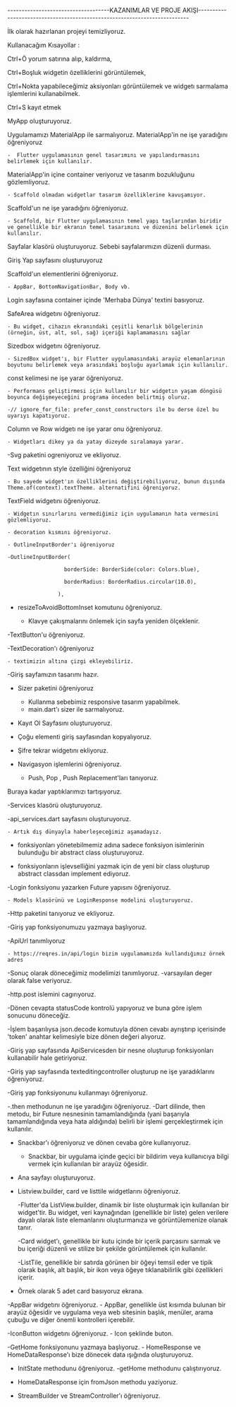 ------------------------------------KAZANIMLAR VE PROJE AKIŞI--------------------------------------------------------------------------

İlk olarak hazırlanan projeyi temizliyoruz.

 

Kullanacağım Kısayollar :

 

Ctrl+Ö yorum satırına alıp, kaldırma,

Ctrl+Boşluk widgetin özelliklerini görüntülemek,

Ctrl+Nokta yapabileceğimiz aksiyonları görüntülemek ve widgetı sarmalama işlemlerini kullanabilmek.

Ctrl+S kayıt etmek

 

MyApp oluşturuyoruz.

 

Uygulamamızı MaterialApp ile sarmalıyoruz. MaterialApp'in ne işe yaradığını öğreniyoruz

    -  Flutter uygulamasının genel tasarımını ve yapılandırmasını belirlemek için kullanılır.

 

MaterialApp'in içine container veriyoruz ve tasarım bozukluğunu gözlemliyoruz.

    - Scaffold olmadan widgetlar tasarım özelliklerine kavuşamıyor.

 

Scaffold'un ne işe yaradığını öğreniyoruz.

    - Scaffold, bir Flutter uygulamasının temel yapı taşlarından biridir ve genellikle bir ekranın temel tasarımını ve düzenini belirlemek için kullanılır.

 

Sayfalar klasörü oluşturuyoruz. Sebebi sayfalarımızın düzenli durması.

 

Giriş Yap sayfasını oluşturuyoruz

 

Scaffold'un elementlerini öğreniyoruz.

    - AppBar, BottomNavigationBar, Body vb.

 

Login sayfasına container içinde 'Merhaba Dünya' textini basıyoruz.

 

SafeArea widgetını öğreniyoruz.

    - Bu widget, cihazın ekranındaki çeşitli kenarlık bölgelerinin (örneğin, üst, alt, sol, sağ) içeriği kaplamamasını sağlar

 

Sizedbox widgetını öğreniyoruz.

    - SizedBox widget'ı, bir Flutter uygulamasındaki arayüz elemanlarının boyutunu belirlemek veya arasındaki boşluğu ayarlamak için kullanılır.

 

const kelimesi ne işe yarar öğreniyoruz.

    - Performans geliştirmesi için kullanılır bir widgetın yaşam döngüsü boyunca değişmeyeceğini programa önceden belirtmiş oluruz.

    -// ignore_for_file: prefer_const_constructors ile bu derse özel bu uyarıyı kapatıyoruz.

 

Column ve Row widgetı ne işe yarar onu öğreniyoruz.

    - Widgetları dikey ya da yatay düzeyde sıralamaya yarar.


 -Svg paketini ogreniyoruz ve ekliyoruz.

Text widgetının style özelliğini öğreniyoruz

    - Bu sayede widget'ın özelliklerini değiştirebiliyoruz, bunun dışında Theme.of(context).textTheme. alternatifini öğreniyoruz.

 

TextField widgetını öğreniyoruz.

    - Widgetın sınırlarını vermediğimiz için uygulamanın hata vermesini gözlemliyoruz.

    - decoration kısmını öğreniyoruz.

    - OutlineInputBorder'ı öğreniyoruz

    -OutlineInputBorder(

                      borderSide: BorderSide(color: Colors.blue),

                      borderRadius: BorderRadius.circular(10.0),

                    ),

 

- resizeToAvoidBottomInset komutunu öğreniyoruz.

    - Klavye çakışmalarını önlemek için sayfa yeniden ölçeklenir.



-TextButton'u öğreniyoruz.

 

-TextDecoration'ı öğreniyoruz

    - textimizin altına çizgi ekleyebiliriz.

 

-Giriş sayfamızın tasarımı hazır.

 

- Sizer paketini öğreniyoruz

    - Kullanma sebebimiz responsive tasarım yapabilmek.
    - main.dart'ı sizer ile sarmalıyoruz.

 

- Kayıt Ol Sayfasını oluşturuyoruz.

 

- Çoğu elementi giriş sayfasından kopyalıyoruz.

 

- Şifre tekrar widgetını ekliyoruz.

 

- Navigasyon işlemlerini öğreniyoruz.

    - Push, Pop , Push Replacement'ları tanıyoruz.

 

Buraya kadar yaptıklarımızı tartışıyoruz.

 

-Services klasörü oluşturuyoruz.

 

-api_services.dart sayfasını oluşturuyoruz.

    - Artık dış dünyayla haberleşeceğimiz aşamadayız.

 

- fonksiyonları yönetebilmemiz adına sadece fonksiyon isimlerinin bulunduğu bir abstract class oluşturuyoruz.

 

- fonksiyonların işlevselliğini yazmak için de yeni bir class oluşturup abstract classdan implement ediyoruz.

   

-Login fonksiyonu yazarken Future yapısını öğreniyoruz.

    - Models klasörünü ve LoginResponse modelini oluşturuyoruz.

 

-Http paketini tanıyoruz ve ekliyoruz.


-Giriş yap fonksiyonumuzu yazmaya başlıyoruz. 

-ApiUrl tanımlıyoruz

    - https://reqres.in/api/login bizim uygulamamızda kullandığımız örnek adres


-Sonuç olarak döneceğimiz modelimizi tanımlıyoruz.
    -varsayılan deger olarak false veriyoruz.


-http.post islemini cagırıyoruz.

-Dönen cevapta statusCode kontrolü yapıyoruz ve buna göre işlem sonucunu döneceğiz.

-İşlem başarılıysa json.decode komutuyla dönen cevabı ayrıştırıp içerisinde 'token' anahtar kelimesiyle bize dönen değeri alıyoruz.

-Giriş yap sayfasında ApiServicesden bir nesne oluşturup fonksiyonları kullanabilir hale getiriyoruz.


-Giriş yap sayfasında texteditingcontroller oluşturup ne işe yaradıklarını öğreniyoruz.


-Giriş yap fonksiyonunu kullanmayı öğreniyoruz. 


-.then methodunun ne işe yaradığını öğreniyoruz.
    -Dart dilinde, then metodu, bir Future nesnesinin tamamlandığında (yani başarıyla tamamlandığında veya hata aldığında) belirli bir işlemi gerçekleştirmek için kullanılır.

- Snackbar'ı öğreniyoruz ve dönen cevaba göre kullanıyoruz.
    - Snackbar, bir uygulama içinde geçici bir bildirim veya kullanıcıya bilgi vermek için kullanılan bir arayüz öğesidir.


- Ana sayfayı oluşturuyoruz.

- Listview.builder, card ve listtile widgetlarını öğreniyoruz.
    
    -Flutter'da ListView.builder, dinamik bir liste oluşturmak için kullanılan bir widget'tir. Bu widget, veri kaynağından (genellikle bir liste) gelen verilere dayalı olarak liste elemanlarını oluşturmanıza ve görüntülemenize olanak tanır.

    -Card widget'ı, genellikle bir kutu içinde bir içerik parçasını sarmak ve bu içeriği düzenli ve stilize bir şekilde görüntülemek için kullanılır.

    -ListTile, genellikle bir satırda görünen bir öğeyi temsil eder ve tipik olarak başlık, alt başlık, bir ikon veya öğeye tıklanabilirlik gibi özellikleri içerir.


- Örnek olarak 5 adet card basıyoruz ekrana.

-AppBar widgetını öğreniyoruz.
    - AppBar, genellikle üst kısımda bulunan bir arayüz öğesidir ve uygulama veya web sitesinin başlık, menüler, arama çubuğu ve diğer önemli kontrolleri içerebilir.


-IconButton widgetını öğreniyoruz.
    - Icon şeklinde buton.

-GetHome fonksiyonunu yazmaya başlıyoruz.
    - HomeResponse ve HomeDataResponse'ı bize dönecek data ışığında oluşturuyoruz.


- InitState methodunu öğreniyoruz.
    -getHome methodunu çalıştırıyoruz.

- HomeDataResponse için fromJson methodu yaziyoruz.


- StreamBuilder ve StreamController'ı öğreniyoruz.













